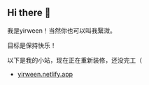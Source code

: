 ## Hi there 👋

<!--
**yirween/yirween** is a ✨ _special_ ✨ repository because its `README.md` (this file) appears on your GitHub profile.

Here are some ideas to get you started:

- 🔭 I’m currently working on ...
- 🌱 I’m currently learning ...
- 👯 I’m looking to collaborate on ...
- 🤔 I’m looking for help with ...
- 💬 Ask me about ...
- 📫 How to reach me: ...
- 😄 Pronouns: ...
- ⚡ Fun fact: ...
-->
我是yirween！当然你也可以叫我繄溦。

目标是保持快乐！

以下是我的小站，现在正在重新装修，还没完工（
- [yirween.netlify.app](https://yirween.netlify.app/)

